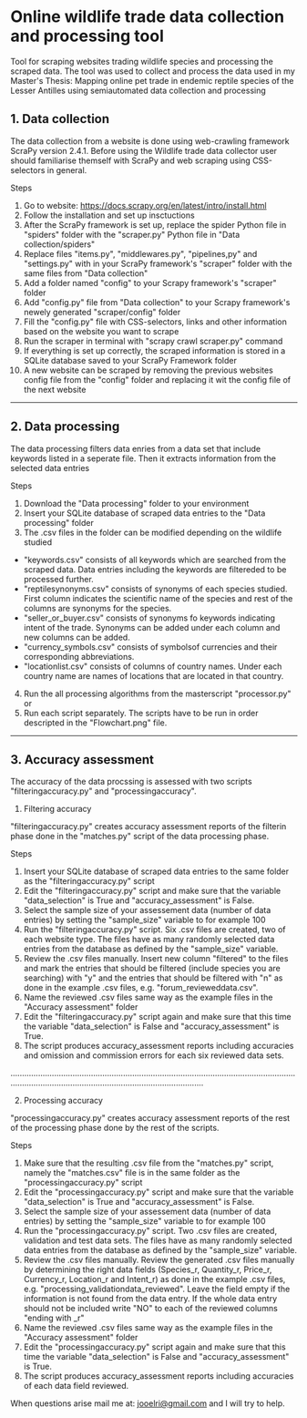 # Online wildlife trade data collection and processing tool
Tool for scraping websites trading wildlife species and processing the scraped data. The tool was used to collect and process the data used in my Master's Thesis: Mapping online pet trade in endemic reptile species of the Lesser Antilles using semiautomated data collection and processing 

## 1. Data collection

The data collection from a website is done using web-crawling framework ScraPy version 2.4.1. Before using the Wildlife trade data collector user should familiarise themself with ScraPy and web scraping using CSS-selectors in general.

Steps
1. Go to website: https://docs.scrapy.org/en/latest/intro/install.html
2. Follow the installation and set up insctuctions 
3. After the ScraPy framework is set up, replace the spider Python file in "spiders" folder with the "scraper.py" Python file in "Data collection/spiders"
4. Replace files "items.py", "middlewares.py", "pipelines,py" and "settings.py" with in your ScraPy framework's "scraper" folder with the same files from "Data collection"
5. Add a folder named "config" to your Scrapy framework's "scraper" folder
6. Add "config.py" file from "Data collection" to your Scrapy framework's newely generated "scraper/config" folder
7. Fill the "config.py" file with CSS-selectors, links and other information based on the website you want to scrape
8. Run the scraper in terminal with "scrapy crawl scraper.py" command
9. If everything is set up correctly, the scraped information is stored in a SQLite database saved to your ScraPy Framework folder
10. A new website can be scraped by removing the previous websites config file from the "config" folder and replacing it wit the config file of the next website

------------------------------------------------------------------------------------------------------------------------------------------------------------------

## 2. Data processing

The data processing filters data enries from a data set that include keywords listed in a seperate file. Then it extracts information from the selected data entries

Steps
1. Download the "Data processing" folder to your environment
2. Insert your SQLite database of scraped data entries to the "Data processing" folder
3. The .csv files in the folder can be modified depending on the wildlife studied 
  - "keywords.csv" consists of all keywords which are searched from the scraped data. Data entries including the keywords are filtereded to be processed               further.
  - "reptilesynonyms.csv" consists of synonyms of each species studied. First column indicates the scientific name of the species and rest of the columns are         synonyms for the species.
  - "seller_or_buyer.csv" consists of synonyms fo keywords indicating intent of the trade. Synonyms can be added under each column and new columns can be             added.
  - "currency_symbols.csv" consists of symbolsof currencies and their corresponding abbreviations.
  - "locationlist.csv" consists of columns of country names. Under each country name are names of locations that are located in that country.
4. Run the all processing algorithms from the masterscript "processor.py" or
5. Run each script separately. The scripts have to be run in order descripted in the "Flowchart.png" file.

------------------------------------------------------------------------------------------------------------------------------------------------------------------

## 3. Accuracy assessment

The accuracy of the data procssing is assessed with two scripts "filteringaccuracy.py" and "processingaccuracy".

1. Filtering accuracy

"filteringaccuracy.py" creates accuracy assessment reports of the filterin phase done in the "matches.py" script of the data processing phase. 

Steps
1. Insert your SQLite database of scraped data entries to the same folder as the "filteringaccuracy.py" script
2. Edit the "filteringaccuracy.py" script and make sure that the variable "data_selection" is True and "accuracy_assessment" is False.
3. Select the sample size of your assessement data (number of data entries) by setting the "sample_size" variable to for example 100
4. Run the "filteringaccuracy.py" script. Six .csv files are created, two of each website type. The files have as many randomly selected data entries from the database as defined by the "sample_size" variable.
5. Review the .csv files manually. Insert new column "filtered" to the files and mark the entries that should be filtered (include species you are searching) with "y" and the entries that should be filtered with "n" as done in the example .csv files, e.g. "forum_revieweddata.csv".  
6. Name the reviewed .csv files same way as the example files in the "Accuracy assessment" folder
7. Edit the "filteringaccuracy.py" script again and make sure that this time the variable "data_selection" is False and "accuracy_assessment" is True.
8. The script produces accuracy_assessment reports including accuracies and omission and commission errors for each six reviewed data sets.

................................................................................................................................................................................................................

2. Processing accuracy

"processingaccuracy.py" creates accuracy assessment reports of the rest of the processing phase done by the rest of the scripts. 

Steps
1. Make sure that the resulting .csv file from the "matches.py" script, namely the "matches.csv" file is in the same folder as the "processingaccuracy.py" script
2. Edit the "processingaccuracy.py" script and make sure that the variable "data_selection" is True and "accuracy_assessment" is False.
3. Select the sample size of your assessement data (number of data entries) by setting the "sample_size" variable to for example 100
4. Run the "processingaccuracy.py" script. Two .csv files are created, validation and test data sets. The files have as many randomly selected data entries from the database as defined by the "sample_size" variable.
5. Review the .csv files manually. Review the generated .csv files manually by determining the right data fields (Species_r, Quantity_r, Price_r, Currency_r, Location_r and Intent_r) as done in the example .csv files, e.g. "processing_validationdata_reviewed". Leave the field empty if the information is not found from the data entry. If the whole data entry should not be included write "NO" to each of the reviewed columns "ending with _r"
6. Name the reviewed .csv files same way as the example files in the "Accuracy assessment" folder
7. Edit the "processingaccuracy.py" script again and make sure that this time the variable "data_selection" is False and "accuracy_assessment" is True.
8. The script produces accuracy_assessment reports including accuracies of each data field reviewed. 

When questions arise mail me at: jooelri@gmail.com and I will try to help.
